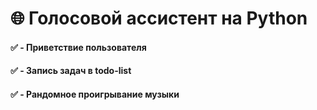 # 🌐 Голосовой ассистент на Python
#### ✅ - Приветствие пользователя
#### ✅ - Запись задач в todo-list
#### ✅ - Рандомное проигрывание музыки
